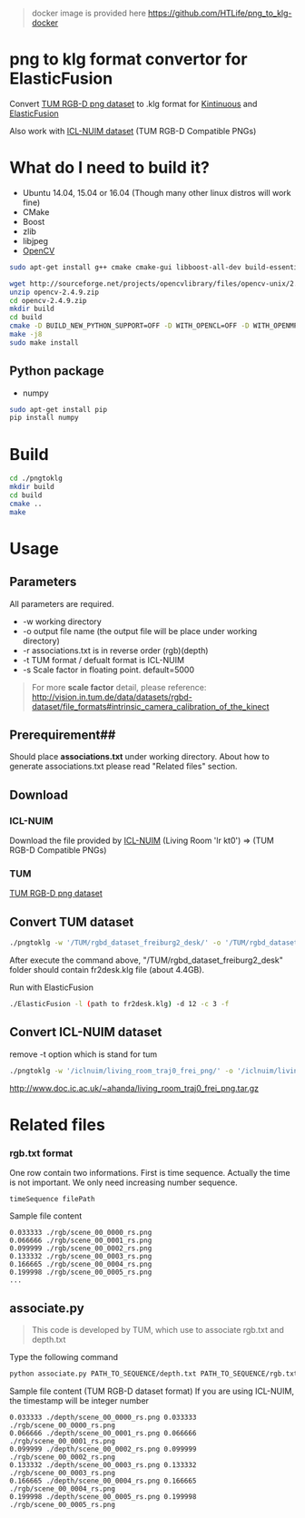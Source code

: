 > docker image is provided here https://github.com/HTLife/png_to_klg-docker 

# png to klg format convertor for ElasticFusion

Convert [TUM RGB-D png dataset](http://vision.in.tum.de/data/datasets/rgbd-dataset/download#freiburg1_desk) to .klg format for [Kintinuous](https://github.com/mp3guy/Kintinuous) and [ElasticFusion](https://github.com/mp3guy/ElasticFusion)

Also work with [ICL-NUIM dataset](https://www.doc.ic.ac.uk/~ahanda/VaFRIC/iclnuim.html) (TUM RGB-D Compatible PNGs)

# What do I need to build it?

  - Ubuntu 14.04, 15.04 or 16.04 (Though many other linux distros will work fine)
  - CMake
  - Boost
  - zlib
  - libjpeg
  - [OpenCV](http://sourceforge.net/projects/opencvlibrary/files/opencv-unix/2.4.9/opencv-2.4.9.zip)

```bash
sudo apt-get install g++ cmake cmake-gui libboost-all-dev build-essential

wget http://sourceforge.net/projects/opencvlibrary/files/opencv-unix/2.4.9/opencv-2.4.9.zip
unzip opencv-2.4.9.zip
cd opencv-2.4.9.zip
mkdir build
cd build
cmake -D BUILD_NEW_PYTHON_SUPPORT=OFF -D WITH_OPENCL=OFF -D WITH_OPENMP=ON -D INSTALL_C_EXAMPLES=OFF -D BUILD_DOCS=OFF -D BUILD_EXAMPLES=OFF -D WITH_QT=OFF -D WITH_OPENGL=OFF -D WITH_VTK=OFF -D BUILD_PERF_TESTS=OFF -D BUILD_TESTS=OFF -D WITH_CUDA=OFF -D BUILD_opencv_gpu=OFF ..
make -j8
sudo make install
```
  
## Python package
  - numpy

```bash
sudo apt-get install pip
pip install numpy
```


# Build #
```bash
cd ./pngtoklg
mkdir build
cd build
cmake ..
make
```


# Usage #
## Parameters ##
All parameters are required.
- -w working directory
- -o output file name (the output file will be place under working directory)
- -r associations.txt is in reverse order (rgb)(depth)
- -t TUM format / defualt format is ICL-NUIM
- -s Scale factor in floating point.  default=5000

>For more **scale factor** detail, please reference: 
>http://vision.in.tum.de/data/datasets/rgbd-dataset/file_formats#intrinsic_camera_calibration_of_the_kinect

## Prerequirement##
Should place **associations.txt** under working directory.
About how to generate associations.txt please read "Related files" section.

## Download ##
### ICL-NUIM ###
Download the file provided by [ICL-NUIM](https://www.doc.ic.ac.uk/~ahanda/VaFRIC/iclnuim.html)
(Living Room 'lr kt0') => (TUM RGB-D Compatible PNGs)

### TUM ###
 [TUM RGB-D png dataset](http://vision.in.tum.de/data/datasets/rgbd-dataset/download#freiburg1_desk)
 
## Convert TUM dataset ##
```bash
./pngtoklg -w '/TUM/rgbd_dataset_freiburg2_desk/' -o '/TUM/rgbd_dataset_freiburg2_desk/fr2desk.klg' -t
```
After execute the command above, "/TUM/rgbd_dataset_freiburg2_desk" folder should contain fr2desk.klg file (about 4.4GB).

Run with ElasticFusion
```bash
./ElasticFusion -l (path to fr2desk.klg) -d 12 -c 3 -f
```

## Convert ICL-NUIM dataset
remove -t option which is stand for tum
```bash
./pngtoklg -w '/iclnuim/living_room_traj0_frei_png/' -o '/iclnuim/living_room_traj0_frei_png/liv.klg'
```
http://www.doc.ic.ac.uk/~ahanda/living_room_traj0_frei_png.tar.gz
# Related files #


### rgb.txt format ###
One row contain two informations.
First is time sequence.
Actually the time is not important.  We only need increasing number sequence.
```
timeSequence filePath
```
Sample file content
```
0.033333 ./rgb/scene_00_0000_rs.png
0.066666 ./rgb/scene_00_0001_rs.png
0.099999 ./rgb/scene_00_0002_rs.png
0.133332 ./rgb/scene_00_0003_rs.png
0.166665 ./rgb/scene_00_0004_rs.png
0.199998 ./rgb/scene_00_0005_rs.png
...
```
## associate.py ##
> This code is developed by TUM, which use to associate rgb.txt and depth.txt

Type the following command

```bash
python associate.py PATH_TO_SEQUENCE/depth.txt PATH_TO_SEQUENCE/rgb.txt > associations.txt
```

Sample file content (TUM RGB-D dataset format)
If you are using ICL-NUIM, the timestamp will be integer number
```
0.033333 ./depth/scene_00_0000_rs.png 0.033333 ./rgb/scene_00_0000_rs.png
0.066666 ./depth/scene_00_0001_rs.png 0.066666 ./rgb/scene_00_0001_rs.png
0.099999 ./depth/scene_00_0002_rs.png 0.099999 ./rgb/scene_00_0002_rs.png
0.133332 ./depth/scene_00_0003_rs.png 0.133332 ./rgb/scene_00_0003_rs.png
0.166665 ./depth/scene_00_0004_rs.png 0.166665 ./rgb/scene_00_0004_rs.png
0.199998 ./depth/scene_00_0005_rs.png 0.199998 ./rgb/scene_00_0005_rs.png
```
